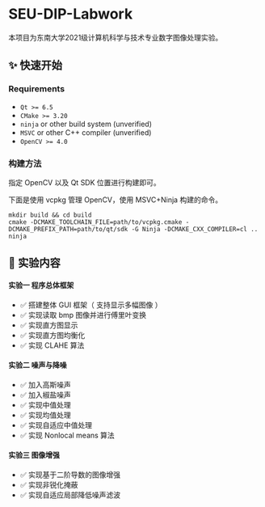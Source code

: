 # SEU-DIP-Labwork

本项目为东南大学2021级计算机科学与技术专业数字图像处理实验。

## ✨ 快速开始

### Requirements

- `Qt >= 6.5`
- `CMake >= 3.20`
- `ninja` or other build system (unverified)
- `MSVC` or other C++ compiler (unverified)
- `OpenCV >= 4.0`

### 构建方法

指定 OpenCV 以及 Qt SDK 位置进行构建即可。

下面是使用 vcpkg 管理 OpenCV，使用 MSVC+Ninja 构建的命令。

```
mkdir build && cd build
cmake -DCMAKE_TOOLCHAIN_FILE=path/to/vcpkg.cmake -DCMAKE_PREFIX_PATH=path/to/qt/sdk -G Ninja -DCMAKE_CXX_COMPILER=cl ..
ninja
```

## 🧪 实验内容

#### 实验一 程序总体框架

- ✅ 搭建整体 GUI 框架（ 支持显示多幅图像 ）
- ✅ 实现读取 bmp 图像并进行傅里叶变换
- ✅ 实现直方图显示
- ✅ 实现直方图均衡化
- ✅ 实现 CLAHE 算法

#### 实验二 噪声与降噪

- ✅ 加入高斯噪声
- ✅ 加入椒盐噪声
- ✅ 实现中值处理
- ✅ 实现均值处理
- ✅ 实现自适应中值处理
- ✅ 实现 Nonlocal means 算法

#### 实验三 图像增强

- ✅ 实现基于二阶导数的图像增强
- ✅ 实现非锐化掩蔽
- ✅ 实现自适应局部降低噪声滤波
